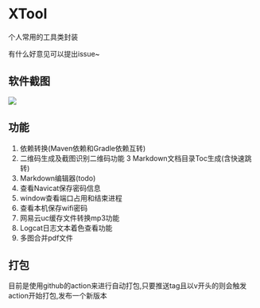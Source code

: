 # XTool

个人常用的工具类封装

有什么好意见可以提出issue~

## 软件截图

![](https://img2023.cnblogs.com/blog/1210268/202307/1210268-20230722214911921-1980716042.png)
## 功能

1. 依赖转换(Maven依赖和Gradle依赖互转)
2. 二维码生成及截图识别二维码功能
3  Markdown文档目录Toc生成(含快速跳转)
4. Markdown编辑器(todo)
5. 查看Navicat保存密码信息
6. window查看端口占用和结束进程
7. 查看本机保存wifi密码
8. 网易云uc缓存文件转换mp3功能
9. Logcat日志文本着色查看功能
10. 多图合并pdf文件
## 打包
目前是使用github的action来进行自动打包,只要推送tag且以v开头的则会触发action开始打包,发布一个新版本
